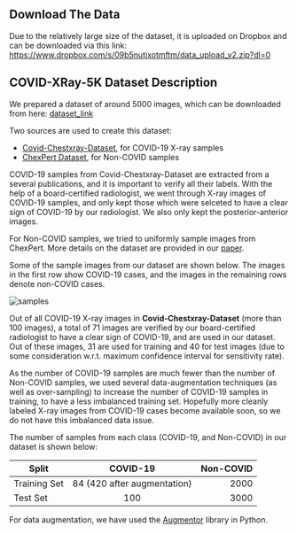 ## Download The Data
Due to the relatively large size of the dataset, it is uploaded on Dropbox and can be downloaded via this link: 
https://www.dropbox.com/s/09b5nutjxotmftm/data_upload_v2.zip?dl=0


## COVID-XRay-5K Dataset Description

We prepared a dataset of around 5000 images, which can be downloaded from here: [dataset_link](https://www.dropbox.com/s/09b5nutjxotmftm/data_upload_v2.zip?dl=0)

Two sources are used to create this dataset:
* [Covid-Chestxray-Dataset](https://github.com/ieee8023/covid-chestxray-dataset), for COVID-19 X-ray samples
* [ChexPert Dataset](https://stanfordmlgroup.github.io/competitions/chexpert/), for Non-COVID samples

COVID-19 samples from Covid-Chestxray-Dataset are extracted from a several publications, and it is important to verify all their labels. With the help of a board-certified radiologist, we went through X-ray images of COVID-19 samples, and only kept those which were selceted to have a clear sign of COVID-19 by our radiologist. We also only kept the posterior-anterior images. 

For Non-COVID samples, we tried to uniformly sample images from ChexPert. More details on the dataset are provided in our [paper](https://arxiv.org/pdf/2004.09363.pdf).

Some of the sample images from our dataset are shown below. The images in the first row show COVID-19 cases, and the images in the remaining rows denote non-COVID cases.

![samples](https://github.com/shervinmin/DeepCovid/blob/master/results/covid5k_samples.png)

Out of all COVID-19 X-ray images in **Covid-Chestxray-Dataset** (more than 100 images), a total of 71 images are verified by our board-certified radiologist to have a clear sign of COVID-19, and are used in our dataset. Out of these images, 31 are used for training and 40 for test images (due to some consideration w.r.t. maximum confidence interval for sensitivity rate). 

As the number of COVID-19 samples are much fewer than the number of Non-COVID samples, we used several data-augmentation techniques (as well as over-sampling) to increase the number of COVID-19 samples in training, to have a less imbalanced training set. Hopefully more cleanly labeled X-ray images from COVID-19 cases become available soon, so we do not have this imbalanced data issue.

The number of samples from each class (COVID-19, and Non-COVID) in our dataset is shown below:

| Split         | COVID-19      | Non-COVID  |
| ------------- |:-------------:| -----:|
| Training Set  | 84  (420 after augmentation) | 2000 |
| Test Set      | 100            |   3000 |

For data augmentation, we have used the [Augmentor](https://github.com/mdbloice/Augmentor) library in Python.
